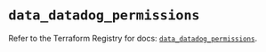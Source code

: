 # `data_datadog_permissions`

Refer to the Terraform Registry for docs: [`data_datadog_permissions`](https://registry.terraform.io/providers/datadog/datadog/3.50.0/docs/data-sources/permissions).

